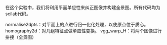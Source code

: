 在这个实验中，我们将利用平面单应性来纠正图像并构建全景图。所有代码均为scilab代码。

normalise2dpts：对平面上的点进行归一化化处理，以使原点位于质心。
homography2d：对几组特征点做单应性变换。
vgg_warp_H：将两个图像进行拼接（全景图）
